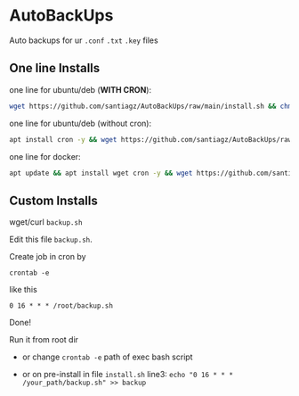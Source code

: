 # AutoBackUps
Auto backups for ur `.conf` `.txt` `.key` files

## One line Installs
one line for ubuntu/deb (**WITH CRON**):
```bash
wget https://github.com/santiagz/AutoBackUps/raw/main/install.sh && chmod +x install.sh && ./install.sh
```

one line for ubuntu/deb (without cron):
```bash
apt install cron -y && wget https://github.com/santiagz/AutoBackUps/raw/main/install.sh && chmod +x install.sh && ./install.sh
```

one line for docker:
```bash
apt update && apt install wget cron -y && wget https://github.com/santiagz/AutoBackUps/raw/main/install.sh && chmod +x install.sh && ./install.sh
```

## Custom Installs

wget/curl `backup.sh`

Edit this file `backup.sh`.

Create job in cron by 

```
crontab -e
``` 

like this 

```
0 16 * * * /root/backup.sh
```

Done!

Run it from root dir 

- or change `crontab -e` path of exec bash script 

- or on pre-install in file `install.sh` line3: `echo "0 16 * * * /your_path/backup.sh" >> backup`

